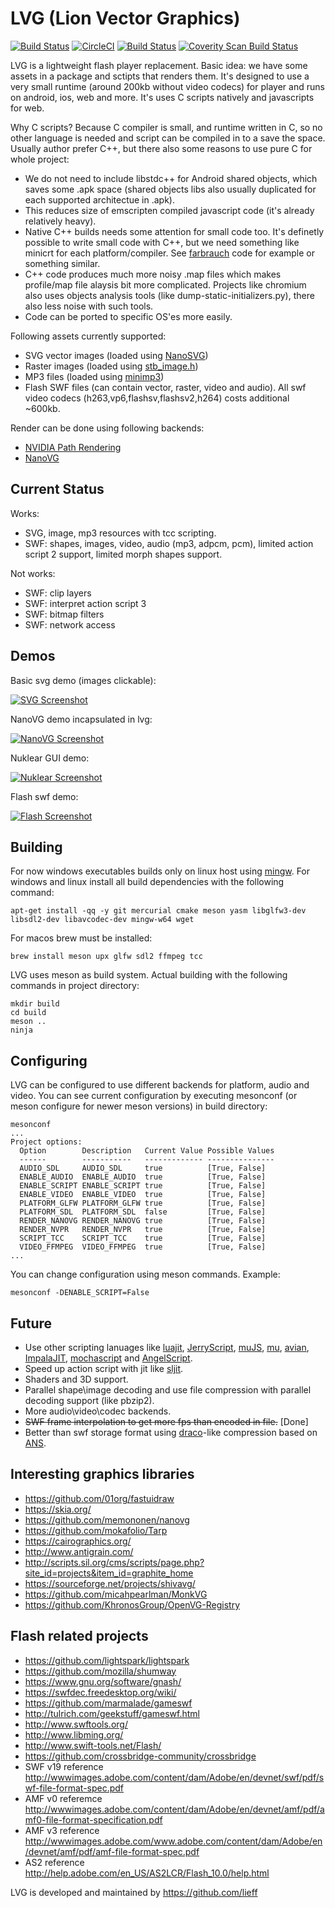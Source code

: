 LVG (Lion Vector Graphics)
==========

[![Build Status](https://travis-ci.org/lieff/lvg.svg)](https://travis-ci.org/lieff/lvg)
[![CircleCI](https://circleci.com/gh/lieff/lvg.svg?style=svg)](https://circleci.com/gh/lieff/lvg)
[![Build Status](https://ci.appveyor.com/api/projects/status/69br8ic9dwlfeu48?svg=true)](https://ci.appveyor.com/project/lieff/lvg)
<a href="https://scan.coverity.com/projects/lieff-lvg">
  <img alt="Coverity Scan Build Status"
       src="https://scan.coverity.com/projects/14454/badge.svg"/>
</a>

LVG is a lightweight flash player replacement. Basic idea: we have some assets in a package and sctipts that renders them.
It's designed to use a very small runtime (around 200kb without video codecs) for player and runs on android, ios, web and more.
It's uses C scripts natively and javascripts for web.

Why C scripts? Because C compiler is small, and runtime written in C, so no other language is needed and script can be compiled in to a save the space.
Usually author prefer C++, but there also some reasons to use pure C for whole project:

 * We do not need to include libstdc++ for Android shared objects, which saves some .apk space (shared objects libs also usually duplicated for each supported architectue in .apk).
 * This reduces size of emscripten compiled javascript code (it's already relatively heavy).
 * Native C++ builds needs some attention for small code too. It's definetly possible to write small code with C++, but we need something like minicrt for each platform/compiler. See [farbrauch](https://github.com/farbrausch/fr_public) code for example or something similar.
 * C++ code produces much more noisy .map files which makes profile/map file alaysis bit more complicated. Projects like chromium also uses objects analysis tools (like dump-static-initializers.py), there also less noise with such tools.
 * Code can be ported to specific OS'es more easily.

Following assets currently supported:

 * SVG vector images (loaded using [NanoSVG](https://github.com/memononen/nanosvg))
 * Raster images (loaded using [stb_image.h](https://github.com/nothings/stb))
 * MP3 files (loaded using [minimp3](https://github.com/lieff/minimp3))
 * Flash SWF files (can contain vector, raster, video and audio). All swf video codecs (h263,vp6,flashsv,flashsv2,h264) costs additional ~600kb.

Render can be done using following backends:

 * [NVIDIA Path Rendering](https://developer.nvidia.com/nv-path-rendering)
 * [NanoVG](https://github.com/memononen/nanovg)

## Current Status

Works:

 * SVG, image, mp3 resources with tcc scripting.
 * SWF: shapes, images, video, audio (mp3, adpcm, pcm), limited action script 2 support, limited morph shapes support.

Not works:

 * SWF: clip layers
 * SWF: interpret action script 3
 * SWF: bitmap filters
 * SWF: network access

## Demos

Basic svg demo (images clickable):

[![SVG Screenshot](images/svg_tiger.png?raw=true)](https://lieff.github.io/lvg_player.html?file=test.lvg)

NanoVG demo incapsulated in lvg:

[![NanoVG Screenshot](images/nanovg.png?raw=true)](https://lieff.github.io/lvg_player.html?file=test_nanovg.lvg)

Nuklear GUI demo:

[![Nuklear Screenshot](images/nuklear.png?raw=true)](https://lieff.github.io/lvg_player.html?file=test_nuklear_gles2.lvg)

Flash swf demo:

[![Flash Screenshot](images/kitty.png?raw=true)](https://lieff.github.io/lvg_player2.html?file=npc_kitty_chicken.swf)

## Building

For now windows executables builds only on linux host using [mingw](https://mingw-w64.org/).
For windows and linux install all build dependencies with the following command:

```
apt-get install -qq -y git mercurial cmake meson yasm libglfw3-dev libsdl2-dev libavcodec-dev mingw-w64 wget
```

For macos brew must be installed:

```
brew install meson upx glfw sdl2 ffmpeg tcc
```

LVG uses meson as build system. Actual building with the following commands in project directory:

```
mkdir build
cd build
meson ..
ninja
```

## Configuring

LVG can be configured to use different backends for platform, audio and video. You can see current configuration by executing mesonconf (or meson configure for newer meson versions) in build directory:

```
mesonconf
...
Project options:
  Option        Description   Current Value Possible Values
  ------        -----------   ------------- ---------------
  AUDIO_SDL     AUDIO_SDL     true          [True, False]
  ENABLE_AUDIO  ENABLE_AUDIO  true          [True, False]
  ENABLE_SCRIPT ENABLE_SCRIPT true          [True, False]
  ENABLE_VIDEO  ENABLE_VIDEO  true          [True, False]
  PLATFORM_GLFW PLATFORM_GLFW true          [True, False]
  PLATFORM_SDL  PLATFORM_SDL  false         [True, False]
  RENDER_NANOVG RENDER_NANOVG true          [True, False]
  RENDER_NVPR   RENDER_NVPR   true          [True, False]
  SCRIPT_TCC    SCRIPT_TCC    true          [True, False]
  VIDEO_FFMPEG  VIDEO_FFMPEG  true          [True, False]
...
```

You can change configuration using meson commands. Example:

```
mesonconf -DENABLE_SCRIPT=False
```

## Future

 * Use other scripting lanuages like [luajit](http://luajit.org/), [JerryScript](https://github.com/jerryscript-project/jerryscript), [muJS](http://artifex.com/mujs/), [mu](https://github.com/geky/mu), [avian](https://readytalk.github.io/avian/), [ImpalaJIT](https://github.com/Manuel1605/ImpalaJIT), [mochascript](https://github.com/Piot/mochascript) and [AngelScript](http://angelcode.com/angelscript/).
 * Speed up action script with jit like [sljit](http://sljit.sourceforge.net/).
 * Shaders and 3D support.
 * Parallel shape\image decoding and use file compression with parallel decoding support (like pbzip2).
 * More audio\video\codec backends.
 * ~~SWF frame interpolation to get more fps than encoded in file.~~ [Done]
 * Better than swf storage format using [draco](https://github.com/google/draco)-like compression based on [ANS](https://en.wikipedia.org/wiki/Asymmetric_numeral_systems).

## Interesting graphics libraries

 * https://github.com/01org/fastuidraw
 * https://skia.org/
 * https://github.com/memononen/nanovg
 * https://github.com/mokafolio/Tarp
 * https://cairographics.org/
 * http://www.antigrain.com/
 * http://scripts.sil.org/cms/scripts/page.php?site_id=projects&item_id=graphite_home
 * https://sourceforge.net/projects/shivavg/
 * https://github.com/micahpearlman/MonkVG
 * https://github.com/KhronosGroup/OpenVG-Registry

## Flash related projects

 * https://github.com/lightspark/lightspark
 * https://github.com/mozilla/shumway
 * https://www.gnu.org/software/gnash/
 * https://swfdec.freedesktop.org/wiki/
 * https://github.com/marmalade/gameswf
 * http://tulrich.com/geekstuff/gameswf.html
 * http://www.swftools.org/
 * http://www.libming.org/
 * http://www.swift-tools.net/Flash/
 * https://github.com/crossbridge-community/crossbridge
 * SWF v19 reference http://wwwimages.adobe.com/content/dam/Adobe/en/devnet/swf/pdf/swf-file-format-spec.pdf
 * AMF v0 referemce http://wwwimages.adobe.com/content/dam/Adobe/en/devnet/amf/pdf/amf0-file-format-specification.pdf
 * AMF v3 reference http://wwwimages.adobe.com/www.adobe.com/content/dam/Adobe/en/devnet/amf/pdf/amf-file-format-spec.pdf
 * AS2 reference http://help.adobe.com/en_US/AS2LCR/Flash_10.0/help.html

LVG is developed and maintained by https://github.com/lieff

